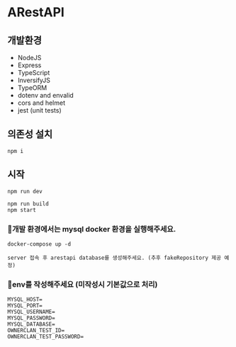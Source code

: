 # ARestAPI

## 개발환경

* NodeJS
* Express
* TypeScript
* InversifyJS
* TypeORM
* dotenv and envalid
* cors and helmet
* jest (unit tests)

## 의존성 설치
`npm i`

## 시작
``` development
npm run dev
```

``` production
npm run build
npm start
```

### 개발 환경에서는 mysql docker 환경을 실행해주세요.
``` development
docker-compose up -d

server 접속 후 arestapi database를 생성해주세요. (추후 fakeRepository 제공 예정)
```

### env를 작성해주세요 (미작성시 기본값으로 처리)

``` .env
MYSQL_HOST=
MYSQL_PORT=
MYSQL_USERNAME=
MYSQL_PASSWORD=
MYSQL_DATABASE=
OWNERCLAN_TEST_ID=
OWNERCLAN_TEST_PASSWORD=
```
